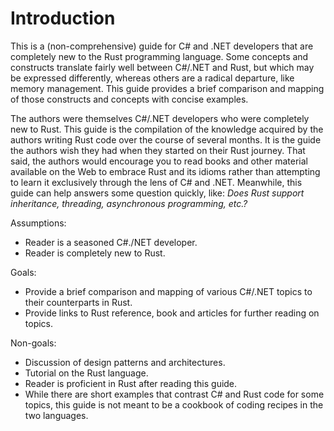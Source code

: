 # Introduction

This is a (non-comprehensive) guide for C# and .NET developers that are
completely new to the Rust programming language. Some concepts and constructs
translate fairly well between C#/.NET and Rust, but which may be expressed
differently, whereas others are a radical departure, like memory management.
This guide provides a brief comparison and mapping of those constructs and
concepts with concise examples.

The authors were themselves C#/.NET developers who were completely new to
Rust. This guide is the compilation of the knowledge acquired by the authors
writing Rust code over the course of several months. It is the guide the
authors wish they had when they started on their Rust journey. That said, the
authors would encourage you to read books and other material available on the
Web to embrace Rust and its idioms rather than attempting to learn it
exclusively through the lens of C# and .NET. Meanwhile, this guide can help
answers some question quickly, like: _Does Rust support inheritance,
threading, asynchronous programming, etc.?_

Assumptions:

- Reader is a seasoned C#./NET developer.
- Reader is completely new to Rust.

Goals:

- Provide a brief comparison and mapping of various C#/.NET topics to their
  counterparts in Rust.
- Provide links to Rust reference, book and articles for further reading on
  topics.

Non-goals:

- Discussion of design patterns and architectures.
- Tutorial on the Rust language.
- Reader is proficient in Rust after reading this guide.
- While there are short examples that contrast C# and Rust code for some
  topics, this guide is not meant to be a cookbook of coding recipes in the
  two languages.
